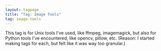 ```yaml
---
layout: tagpage
title: "Tag: Image Tools"
tag: image-tools
---
```


This tag is for Unix tools I've used, like ffmpeg, imagemagick, but also for Python tools I've encountered,
like opencv, pillow, etc.  (Reason: I started making tags for each, but felt like it was way too granular.)

